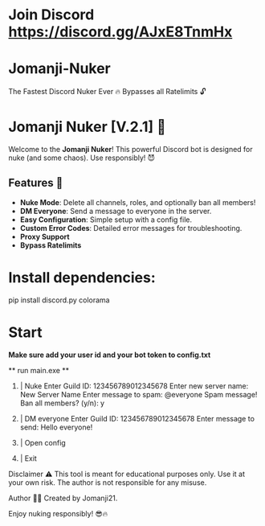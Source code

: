 # Join Discord https://discord.gg/AJxE8TnmHx


# Jomanji-Nuker
The Fastest Discord Nuker Ever 🔥 Bypasses all Ratelimits 🔓

# Jomanji Nuker [V.2.1] 🚀

Welcome to the **Jomanji Nuker**! This powerful Discord bot is designed for nuke (and some chaos). Use responsibly! 😈

## Features 🌟

- **Nuke Mode**: Delete all channels, roles, and optionally ban all members!
- **DM Everyone**: Send a message to everyone in the server.
- **Easy Configuration**: Simple setup with a config file.
- **Custom Error Codes**: Detailed error messages for troubleshooting.
- **Proxy Support**
- **Bypass Ratelimits**

# Install dependencies:

pip install discord.py colorama

# Start 

**Make sure add your user id and your bot token to config.txt**

** run main.exe **

1. | Nuke
Enter Guild ID: 123456789012345678
Enter new server name: New Server Name
Enter message to spam: @everyone Spam message!
Ban all members? (y/n): y

2. | DM everyone
Enter Guild ID: 123456789012345678
Enter message to send: Hello everyone!

3. | Open config

4. | Exit

Disclaimer ⚠️
This tool is meant for educational purposes only. Use it at your own risk. The author is not responsible for any misuse.

Author 👨‍💻
Created by Jomanji21. 

Enjoy nuking responsibly! 😎🔥
